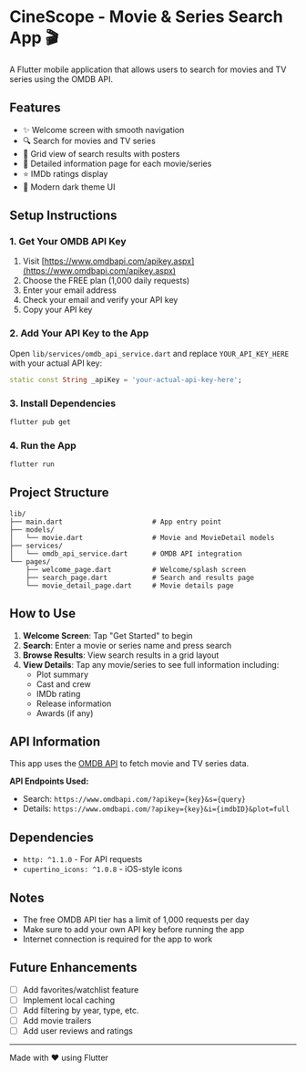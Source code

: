 # CineScope - Movie & Series Search App 🎬

A Flutter mobile application that allows users to search for movies and TV series using the OMDB API.

## Features

- ✨ Welcome screen with smooth navigation
- 🔍 Search for movies and TV series
- 📱 Grid view of search results with posters
- 📄 Detailed information page for each movie/series
- ⭐ IMDb ratings display
- 🎨 Modern dark theme UI

## Setup Instructions

### 1. Get Your OMDB API Key

1. Visit [https://www.omdbapi.com/apikey.aspx](https://www.omdbapi.com/apikey.aspx)
2. Choose the FREE plan (1,000 daily requests)
3. Enter your email address
4. Check your email and verify your API key
5. Copy your API key

### 2. Add Your API Key to the App

Open `lib/services/omdb_api_service.dart` and replace `YOUR_API_KEY_HERE` with your actual API key:

```dart
static const String _apiKey = 'your-actual-api-key-here';
```

### 3. Install Dependencies

```bash
flutter pub get
```

### 4. Run the App

```bash
flutter run
```

## Project Structure

```
lib/
├── main.dart                      # App entry point
├── models/
│   └── movie.dart                 # Movie and MovieDetail models
├── services/
│   └── omdb_api_service.dart      # OMDB API integration
└── pages/
    ├── welcome_page.dart          # Welcome/splash screen
    ├── search_page.dart           # Search and results page
    └── movie_detail_page.dart     # Movie details page
```

## How to Use

1. **Welcome Screen**: Tap "Get Started" to begin
2. **Search**: Enter a movie or series name and press search
3. **Browse Results**: View search results in a grid layout
4. **View Details**: Tap any movie/series to see full information including:
   - Plot summary
   - Cast and crew
   - IMDb rating
   - Release information
   - Awards (if any)

## API Information

This app uses the [OMDB API](https://www.omdbapi.com/) to fetch movie and TV series data.

**API Endpoints Used:**
- Search: `https://www.omdbapi.com/?apikey={key}&s={query}`
- Details: `https://www.omdbapi.com/?apikey={key}&i={imdbID}&plot=full`

## Dependencies

- `http: ^1.1.0` - For API requests
- `cupertino_icons: ^1.0.8` - iOS-style icons

## Notes

- The free OMDB API tier has a limit of 1,000 requests per day
- Make sure to add your own API key before running the app
- Internet connection is required for the app to work

## Future Enhancements

- [ ] Add favorites/watchlist feature
- [ ] Implement local caching
- [ ] Add filtering by year, type, etc.
- [ ] Add movie trailers
- [ ] Add user reviews and ratings

---

Made with ❤️ using Flutter

